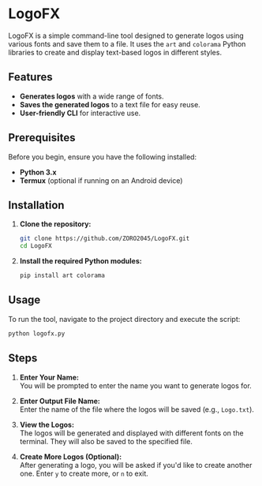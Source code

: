 # LogoFX

LogoFX is a simple command-line tool designed to generate logos using various fonts and save them to a file. It uses the `art` and `colorama` Python libraries to create and display text-based logos in different styles.

## Features

- **Generates logos** with a wide range of fonts.
- **Saves the generated logos** to a text file for easy reuse.
- **User-friendly CLI** for interactive use.

## Prerequisites

Before you begin, ensure you have the following installed:

- **Python 3.x**
- **Termux** (optional if running on an Android device)

## Installation

1. **Clone the repository:**
    ```bash
    git clone https://github.com/ZORO2045/LogoFX.git
    cd LogoFX
    ```

2. **Install the required Python modules:**
    ```bash
    pip install art colorama
    ```

## Usage

To run the tool, navigate to the project directory and execute the script:

```bash
python logofx.py
```

## Steps

1. **Enter Your Name:**  
   You will be prompted to enter the name you want to generate logos for.

2. **Enter Output File Name:**  
   Enter the name of the file where the logos will be saved (e.g., `Logo.txt`).

3. **View the Logos:**  
   The logos will be generated and displayed with different fonts on the terminal. They will also be saved to the specified file.

4. **Create More Logos (Optional):**  
   After generating a logo, you will be asked if you'd like to create another one. Enter `y` to create more, or `n` to exit.
